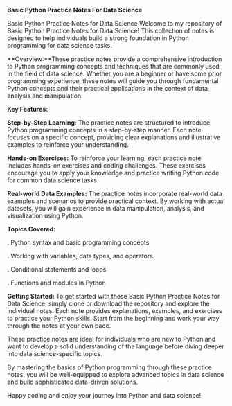 

**Basic Python Practice Notes For Data Science**

Basic Python Practice Notes for Data Science
Welcome to my repository of Basic Python Practice Notes for Data Science! This collection of notes is designed to help individuals build a strong foundation in Python programming for data science tasks.

**Overview:**These practice notes provide a comprehensive introduction to Python programming concepts and techniques that are commonly used in the field of data science. Whether you are a beginner or have some prior programming experience, these notes will guide you through fundamental Python concepts and their practical applications in the context of data analysis and manipulation.

**Key Features:**

**Step-by-Step Learning**: The practice notes are structured to introduce Python programming concepts in a step-by-step manner. Each note focuses on a specific concept, providing clear explanations and illustrative examples to reinforce your understanding.

**Hands-on Exercises:** To reinforce your learning, each practice note includes hands-on exercises and coding challenges. These exercises encourage you to apply your knowledge and practice writing Python code for common data science tasks.

**Real-world Data Examples:** The practice notes incorporate real-world data examples and scenarios to provide practical context. By working with actual datasets, you will gain experience in data manipulation, analysis, and visualization using Python.

**Topics Covered:**

. Python syntax and basic programming concepts

. Working with variables, data types, and operators

. Conditional statements and loops

. Functions and modules in Python



**Getting Started:**
To get started with these Basic Python Practice Notes for Data Science, simply clone or download the repository and explore the individual notes. Each note provides explanations, examples, and exercises to practice your Python skills. Start from the beginning and work your way through the notes at your own pace.

These practice notes are ideal for individuals who are new to Python and want to develop a solid understanding of the language before diving deeper into data science-specific topics.

By mastering the basics of Python programming through these practice notes, you will be well-equipped to explore advanced topics in data science and build sophisticated data-driven solutions.

Happy coding and enjoy your journey into Python and data science!
